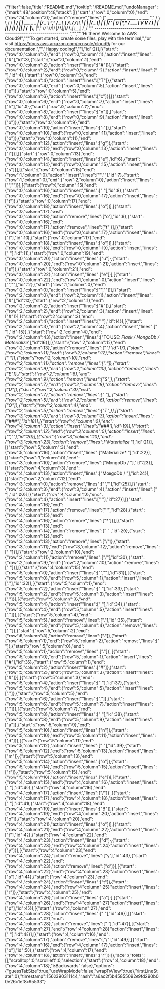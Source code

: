 {"filter":false,"title":"README.md","tooltip":"/README.md","undoManager":{"mark":48,"position":48,"stack":[[{"start":{"row":0,"column":0},"end":{"row":14,"column":0},"action":"remove","lines":["         ___        ______     ____ _                 _  ___  ","        / \\ \\      / / ___|   / ___| | ___  _   _  __| |/ _ \\ ","       / _ \\ \\ /\\ / /\\___ \\  | |   | |/ _ \\| | | |/ _` | (_) |","      / ___ \\ V  V /  ___) | | |___| | (_) | |_| | (_| |\\__, |","     /_/   \\_\\_/\\_/  |____/   \\____|_|\\___/ \\__,_|\\__,_|  /_/ "," ----------------------------------------------------------------- ","","","Hi there! Welcome to AWS Cloud9!","","To get started, create some files, play with the terminal,","or visit https://docs.aws.amazon.com/console/cloud9/ for our documentation.","","Happy coding!",""],"id":2}],[{"start":{"row":0,"column":0},"end":{"row":0,"column":1},"action":"insert","lines":["#"],"id":3},{"start":{"row":0,"column":1},"end":{"row":0,"column":2},"action":"insert","lines":["#"]}],[{"start":{"row":0,"column":2},"end":{"row":0,"column":3},"action":"insert","lines":[" "],"id":4},{"start":{"row":0,"column":3},"end":{"row":0,"column":4},"action":"insert","lines":["T"]},{"start":{"row":0,"column":4},"end":{"row":0,"column":5},"action":"insert","lines":["e"]},{"start":{"row":0,"column":5},"end":{"row":0,"column":6},"action":"insert","lines":["c"]}],[{"start":{"row":0,"column":6},"end":{"row":0,"column":7},"action":"insert","lines":["h"],"id":5},{"start":{"row":0,"column":7},"end":{"row":0,"column":8},"action":"insert","lines":["n"]},{"start":{"row":0,"column":8},"end":{"row":0,"column":9},"action":"insert","lines":["o"]},{"start":{"row":0,"column":9},"end":{"row":0,"column":10},"action":"insert","lines":["l"]},{"start":{"row":0,"column":10},"end":{"row":0,"column":11},"action":"insert","lines":["o"]},{"start":{"row":0,"column":11},"end":{"row":0,"column":12},"action":"insert","lines":["g"]},{"start":{"row":0,"column":12},"end":{"row":0,"column":13},"action":"insert","lines":["i"]}],[{"start":{"row":0,"column":13},"end":{"row":0,"column":14},"action":"insert","lines":["e"],"id":6},{"start":{"row":0,"column":14},"end":{"row":0,"column":15},"action":"insert","lines":["s"]}],[{"start":{"row":0,"column":15},"end":{"row":1,"column":0},"action":"insert","lines":["",""],"id":7},{"start":{"row":1,"column":0},"end":{"row":2,"column":0},"action":"insert","lines":["",""]}],[{"start":{"row":0,"column":15},"end":{"row":0,"column":16},"action":"insert","lines":[" "],"id":8},{"start":{"row":0,"column":16},"end":{"row":0,"column":17},"action":"insert","lines":["t"]},{"start":{"row":0,"column":17},"end":{"row":0,"column":18},"action":"insert","lines":["o"]}],[{"start":{"row":0,"column":17},"end":{"row":0,"column":18},"action":"remove","lines":["o"],"id":9},{"start":{"row":0,"column":16},"end":{"row":0,"column":17},"action":"remove","lines":["t"]}],[{"start":{"row":0,"column":16},"end":{"row":0,"column":17},"action":"insert","lines":["t"],"id":10},{"start":{"row":0,"column":17},"end":{"row":0,"column":18},"action":"insert","lines":["o"]}],[{"start":{"row":0,"column":18},"end":{"row":0,"column":19},"action":"insert","lines":[" "],"id":11},{"start":{"row":0,"column":19},"end":{"row":0,"column":20},"action":"insert","lines":["u"]},{"start":{"row":0,"column":20},"end":{"row":0,"column":21},"action":"insert","lines":["s"]},{"start":{"row":0,"column":21},"end":{"row":0,"column":22},"action":"insert","lines":["e"]}],[{"start":{"row":0,"column":22},"end":{"row":1,"column":0},"action":"insert","lines":["",""],"id":12},{"start":{"row":1,"column":0},"end":{"row":2,"column":0},"action":"insert","lines":["",""]}],[{"start":{"row":2,"column":0},"end":{"row":2,"column":1},"action":"insert","lines":["#"],"id":13},{"start":{"row":2,"column":1},"end":{"row":2,"column":2},"action":"insert","lines":["#"]},{"start":{"row":2,"column":2},"end":{"row":2,"column":3},"action":"insert","lines":["#"]}],[{"start":{"row":2,"column":3},"end":{"row":2,"column":4},"action":"insert","lines":[" "],"id":14}],[{"start":{"row":2,"column":3},"end":{"row":2,"column":4},"action":"insert","lines":[" "],"id":15}],[{"start":{"row":2,"column":4},"end":{"row":2,"column":43},"action":"insert","lines":["TO USE: *Flask / MongoDb / Materialize*"],"id":16}],[{"start":{"row":2,"column":12},"end":{"row":2,"column":13},"action":"remove","lines":["*"],"id":17},{"start":{"row":2,"column":11},"end":{"row":2,"column":12},"action":"remove","lines":[" "]},{"start":{"row":2,"column":10},"end":{"row":2,"column":11},"action":"remove","lines":[":"]},{"start":{"row":2,"column":9},"end":{"row":2,"column":10},"action":"remove","lines":["E"]},{"start":{"row":2,"column":8},"end":{"row":2,"column":9},"action":"remove","lines":["S"]},{"start":{"row":2,"column":7},"end":{"row":2,"column":8},"action":"remove","lines":["U"]},{"start":{"row":2,"column":6},"end":{"row":2,"column":7},"action":"remove","lines":[" "]},{"start":{"row":2,"column":5},"end":{"row":2,"column":6},"action":"remove","lines":["O"]},{"start":{"row":2,"column":4},"end":{"row":2,"column":5},"action":"remove","lines":["T"]}],[{"start":{"row":3,"column":0},"end":{"row":3,"column":3},"action":"insert","lines":["###"],"id":18}],[{"start":{"row":4,"column":0},"end":{"row":4,"column":3},"action":"insert","lines":["###"],"id":19}],[{"start":{"row":2,"column":12},"end":{"row":3,"column":0},"action":"insert","lines":["",""],"id":20}],[{"start":{"row":3,"column":10},"end":{"row":3,"column":23},"action":"remove","lines":["Materialize* "],"id":21}],[{"start":{"row":5,"column":3},"end":{"row":5,"column":16},"action":"insert","lines":["Materialize* "],"id":22}],[{"start":{"row":3,"column":0},"end":{"row":3,"column":10},"action":"remove","lines":["MongoDb / "],"id":23}],[{"start":{"row":4,"column":3},"end":{"row":4,"column":13},"action":"insert","lines":["MongoDb / "],"id":24}],[{"start":{"row":2,"column":12},"end":{"row":3,"column":0},"action":"remove","lines":["",""],"id":25}],[{"start":{"row":3,"column":3},"end":{"row":3,"column":4},"action":"insert","lines":[" "],"id":26}],[{"start":{"row":4,"column":3},"end":{"row":4,"column":4},"action":"insert","lines":[" "],"id":27}],[{"start":{"row":4,"column":16},"end":{"row":4,"column":17},"action":"remove","lines":[" "],"id":28},{"start":{"row":4,"column":15},"end":{"row":4,"column":16},"action":"remove","lines":["*"]}],[{"start":{"row":3,"column":13},"end":{"row":3,"column":14},"action":"remove","lines":[" "],"id":29},{"start":{"row":3,"column":12},"end":{"row":3,"column":13},"action":"remove","lines":["/"]},{"start":{"row":3,"column":11},"end":{"row":3,"column":12},"action":"remove","lines":[" "]}],[{"start":{"row":2,"column":10},"end":{"row":2,"column":11},"action":"remove","lines":["/"],"id":30},{"start":{"row":2,"column":9},"end":{"row":2,"column":10},"action":"remove","lines":[" "]}],[{"start":{"row":4,"column":15},"end":{"row":5,"column":0},"action":"insert","lines":["",""],"id":31}],[{"start":{"row":5,"column":0},"end":{"row":5,"column":1},"action":"insert","lines":["."],"id":32}],[{"start":{"row":5,"column":1},"end":{"row":5,"column":2},"action":"insert","lines":[" "],"id":33},{"start":{"row":5,"column":2},"end":{"row":5,"column":3},"action":"insert","lines":["."]}],[{"start":{"row":5,"column":3},"end":{"row":5,"column":4},"action":"insert","lines":[" "],"id":34},{"start":{"row":5,"column":4},"end":{"row":5,"column":5},"action":"insert","lines":["."]}],[{"start":{"row":5,"column":4},"end":{"row":5,"column":5},"action":"remove","lines":["."],"id":35},{"start":{"row":5,"column":3},"end":{"row":5,"column":4},"action":"remove","lines":[" "]},{"start":{"row":5,"column":2},"end":{"row":5,"column":3},"action":"remove","lines":["."]},{"start":{"row":5,"column":1},"end":{"row":5,"column":2},"action":"remove","lines":[" "]},{"start":{"row":5,"column":0},"end":{"row":5,"column":1},"action":"remove","lines":["."]}],[{"start":{"row":5,"column":0},"end":{"row":5,"column":1},"action":"insert","lines":["#"],"id":36},{"start":{"row":5,"column":1},"end":{"row":5,"column":2},"action":"insert","lines":["#"]},{"start":{"row":5,"column":2},"end":{"row":5,"column":3},"action":"insert","lines":["#"]}],[{"start":{"row":5,"column":3},"end":{"row":5,"column":4},"action":"insert","lines":[" "],"id":37},{"start":{"row":5,"column":4},"end":{"row":5,"column":5},"action":"insert","lines":["."]},{"start":{"row":5,"column":5},"end":{"row":5,"column":6},"action":"insert","lines":["."]},{"start":{"row":5,"column":6},"end":{"row":5,"column":7},"action":"insert","lines":["."]}],[{"start":{"row":5,"column":7},"end":{"row":5,"column":8},"action":"insert","lines":[" "],"id":38},{"start":{"row":5,"column":8},"end":{"row":5,"column":9},"action":"insert","lines":["a"]},{"start":{"row":5,"column":9},"end":{"row":5,"column":10},"action":"insert","lines":["n"]},{"start":{"row":5,"column":10},"end":{"row":5,"column":11},"action":"insert","lines":["d"]}],[{"start":{"row":5,"column":11},"end":{"row":5,"column":12},"action":"insert","lines":[" "],"id":39},{"start":{"row":5,"column":12},"end":{"row":5,"column":13},"action":"insert","lines":["m"]},{"start":{"row":5,"column":13},"end":{"row":5,"column":14},"action":"insert","lines":["o"]},{"start":{"row":5,"column":14},"end":{"row":5,"column":15},"action":"insert","lines":["r"]},{"start":{"row":5,"column":15},"end":{"row":5,"column":16},"action":"insert","lines":["e"]}],[{"start":{"row":4,"column":15},"end":{"row":4,"column":16},"action":"insert","lines":[" "],"id":40},{"start":{"row":4,"column":16},"end":{"row":4,"column":17},"action":"insert","lines":["/"]}],[{"start":{"row":4,"column":17},"end":{"row":4,"column":18},"action":"insert","lines":[" "],"id":41},{"start":{"row":4,"column":18},"end":{"row":4,"column":19},"action":"insert","lines":["B"]},{"start":{"row":4,"column":19},"end":{"row":4,"column":20},"action":"insert","lines":["o"]},{"start":{"row":4,"column":20},"end":{"row":4,"column":21},"action":"insert","lines":["o"]}],[{"start":{"row":4,"column":21},"end":{"row":4,"column":22},"action":"insert","lines":["t"],"id":42},{"start":{"row":4,"column":22},"end":{"row":4,"column":23},"action":"insert","lines":["d"]},{"start":{"row":4,"column":23},"end":{"row":4,"column":24},"action":"insert","lines":["y"]}],[{"start":{"row":4,"column":23},"end":{"row":4,"column":24},"action":"remove","lines":["y"],"id":43},{"start":{"row":4,"column":22},"end":{"row":4,"column":23},"action":"remove","lines":["d"]}],[{"start":{"row":4,"column":22},"end":{"row":4,"column":23},"action":"insert","lines":["s"],"id":44},{"start":{"row":4,"column":23},"end":{"row":4,"column":24},"action":"insert","lines":["t"]},{"start":{"row":4,"column":24},"end":{"row":4,"column":25},"action":"insert","lines":["r"]},{"start":{"row":4,"column":25},"end":{"row":4,"column":26},"action":"insert","lines":["a"]}],[{"start":{"row":4,"column":26},"end":{"row":4,"column":27},"action":"insert","lines":["p"],"id":45}],[{"start":{"row":4,"column":27},"end":{"row":4,"column":28},"action":"insert","lines":[" "],"id":46}],[{"start":{"row":4,"column":27},"end":{"row":4,"column":28},"action":"remove","lines":[" "],"id":47}],[{"start":{"row":4,"column":27},"end":{"row":4,"column":28},"action":"insert","lines":[" "],"id":48}],[{"start":{"row":4,"column":16},"end":{"row":4,"column":17},"action":"remove","lines":["/"],"id":49}],[{"start":{"row":4,"column":16},"end":{"row":4,"column":17},"action":"insert","lines":["o"],"id":50},{"start":{"row":4,"column":17},"end":{"row":4,"column":18},"action":"insert","lines":["r"]}]]},"ace":{"folds":[],"scrolltop":0,"scrollleft":0,"selection":{"start":{"row":4,"column":18},"end":{"row":4,"column":18},"isBackwards":false},"options":{"guessTabSize":true,"useWrapMode":false,"wrapToView":true},"firstLineState":0},"timestamp":1563390311144,"hash":"a6ac2f6b45855092e9fd290b00e26c1ef8c95533"}
